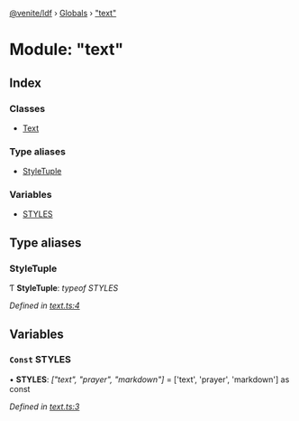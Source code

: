 [@venite/ldf](../README.md) › [Globals](../globals.md) › ["text"](_text_.md)

# Module: "text"

## Index

### Classes

* [Text](../classes/_text_.text.md)

### Type aliases

* [StyleTuple](_text_.md#styletuple)

### Variables

* [STYLES](_text_.md#const-styles)

## Type aliases

###  StyleTuple

Ƭ **StyleTuple**: *typeof STYLES*

*Defined in [text.ts:4](https://github.com/gbj/venite/blob/0a93b96/ldf/src/text.ts#L4)*

## Variables

### `Const` STYLES

• **STYLES**: *["text", "prayer", "markdown"]* = ['text', 'prayer', 'markdown'] as const

*Defined in [text.ts:3](https://github.com/gbj/venite/blob/0a93b96/ldf/src/text.ts#L3)*
